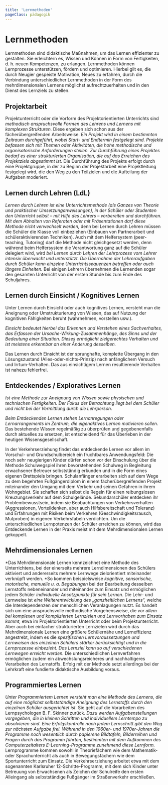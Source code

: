 ```yaml
---
title: 'Lernmethoden'
pageClass: pädagogik
---
```


<infoBox>

# Lernmethoden

Lernmethoden sind didaktische Maßnahmen, um das Lernen effizienter zu gestalten. Sie erleichtern es, Wissen und Können in Form von Fertigkeiten, d. h. neuen Kompetenzen, zu erlangen. Lernmethoden können Lernprozesse unterstützen, fördern und optimieren. Hierbei gilt es, die durch Neugier gespeiste Motivation, Neues zu erfahren, durch die Verbindung unterschiedlicher Lernmethoden in der Form des mehrdimensionalen Lernens möglichst aufrechtzuerhalten und in den Dienst des Lernziels zu stellen.

</infoBox>

<newSection title="Projektarbeit">

## Projektarbeit

Projektunterricht oder die Vorform des Projektorientierten Unterrichts sind *methodisch anspruchsvolle Formen des Lehrens und Lernens mit komplexen Strukturen.* Diese ergeben sich schon aus der fächerübergreifenden Arbeitsweise. *Ein Projekt wird in einem bestimmten Zeitraum durchgeführt, wobei Start- und Endtermin festgelegt sind. Projekte befassen sich mit Themen oder Aktivitäten, die hohe methodische und organisatorische Anforderungen stellen. Zur Durchführung eines Projektes bedarf es einer strukturierten Organisation, die auf das Erreichen des Projektziels abgestimmt ist.* Die Durchführung des Projekts erfolgt durch eine Projektgruppe, in der zu Beginn der Projektarbeit eine Projektleitung festgelegt wird, die den Weg zu den Teilzielen und die Aufteilung der Aufgaben moderiert.

</newSection>

<newSection title="Lernen durch Lehren (LdL)">

## Lernen durch Lehren (LdL)

*Lernen durch Lehren ist eine Unterrichtsmethode (als Ganzes von Theorie und praktischer Umsetzunganweisungen), in der Schüler oder Studenten den Unterricht selbst – mit Hilfe des Lehrers – vorbereiten und durchführen. Mit dem Abhalten von Referaten oder mit Präsentationen darf diese Methode nicht verwechselt werden,* denn bei Lernen durch Lehren müssen die Schüler die Klasse voll einbeziehen (Einbauen von Partnerarbeit und schüleraktivierenden Techniken). Auch mit dem Helfersystem (peer-teaching, Tutoring) darf die Methode nicht gleichgesetzt werden, denn während beim Helfersystem die Verantwortung ganz auf die Schüler delegiert wird, wird *bei Lernen durch Lehren der Lehrprozess vom Lehrer intensiv überwacht und unterstützt. Die Übernahme der Lehreraufgaben durch Schüler kann einzelne Unterrichtssequenzen betreffen oder auch längere Einheiten.* Bei einigen Lehrern übernehmen die Lernenden sogar den gesamten Unterricht von der ersten Stunde bis zum Ende des Schuljahres.

</newSection>

<newSection title="Lernen durch Einsicht / Kognitives Lernen">

## Lernen durch Einsicht / Kognitives Lernen

Unter Lernen durch Einsicht oder auch kognitives Lernen, versteht man die Aneignung oder Umstrukturierung von Wissen, das auf Nutzung der kognitiven Fähigkeiten beruht (wahrnehmen, vorstellen usw.).

*Einsicht bedeutet hierbei das Erkennen und Verstehen eines Sachverhaltes, das Erfassen der Ursache-Wirkung-Zusammenhänge, des Sinns und der Bedeutung einer Situation. Dieses ermöglicht zielgerechtes Verhalten und ist meistens erkennbar an einer Änderung desselben.*

Das Lernen durch Einsicht ist der sprunghafte, komplette Übergang in den Lösungszustand (Alles-oder-nichts-Prinzip) nach anfänglichem Versuch und Irrtum-Verhalten. Das aus einsichtigem Lernen resultierende Verhalten ist nahezu fehlerfrei.

</newSection>

<newSection title="Entdeckendes / Exploratives Lernen">

## Entdeckendes / Exploratives Lernen

*Ist eine Methode zur Aneignung von Wissen sowie physischen und technischen Fertigkeiten. Der Fokus der Betrachtung liegt bei dem Schüler und nicht bei der Vermittlung durch die Lehrperson.*

*Beim Entdeckenden Lernen stehen Lernanregungen oder Lernarrangements im Zentrum, die eigenaktives Lernen motivieren sollen.* Das bestehende Wissen regelmäßig zu überprüfen und gegebenenfalls durch aktuelles zu ersetzen, ist entscheidend für das Überleben in der heutigen Wissensgesellschaft.

In der Verkehrserziehung findet das entdeckende Lernen vor allem im Vorschul- und Grundschulbereich ein fruchtbares Anwendungsfeld: Die noch sehr neugierigen Kinder dürfen schon vor der Einschulung über die Methode Schulwegspiel ihren bevorstehenden Schulweg in Begleitung erwachsener Betreuer selbstständig erkunden und in die Form eines eigenen Brettspiels bringen. Schulanfänger erarbeiten sich auf dem Wege zu dem begehrten Fußgängerdiplom in einem fächerübergreifenden Projekt miteinander den Umgang mit dem Verkehr und seinen Gefahren in ihrem Wohngebiet. Sie schaffen sich selbst die Regeln für einen reibungslosen Kreuzungsverkehr auf dem Schulgelände. Sekundarschüler entdecken ihr Problembewusstsein, indem sie Beobachtungen von Verkehrsverhalten (Aggressionen, Vorteildenken, aber auch Hilfsbereitschaft und Toleranz) und Erfahrungen mit Risiken beim Verkehren (Geschwindigkeitsrausch, Mutproben) in eigenen Verkehrsfabeln verdichten. Um die unterschiedlichen Lernpotenzen der Schüler erreichen zu können, wird das Entdeckende Lernen in der Praxis meist mit dem Mehrdimensionalen Lernen gekoppelt.

</newSection>

<newSection title="Mehrdimensionales Lernen">

## Mehrdimensionales Lernen

*Das Mehrdimensionale Lernen kennzeichnet eine Methode des Unterrichtens, bei der einerseits mehrere Lerndimensionen des Schülers aktiviert und andererseits mehrere Lernwege zielorientiert miteinander verknüpft werden. *So kommen beispielsweise *kognitive, sensorische, motorische, manuelle u. a. Begabungen* bei der Bearbeitung desselben Lernstoffs nebeneinander und miteinander zum Einsatz und ermöglichen jedem Schüler *individuelle Ansatzpunkte für sein Lernen*. Die Lehr- und Lernweise ist *eine Weiterentwicklung des „ganzheitlichen Lernens“,* welche die Interdependenzen der menschlichen Veranlagungen nutzt. Es handelt sich um eine anspruchsvolle methodische Vorgehensweise, die *vor allem bei komplexen und komplizierten Lernzielen und Lernvorhaben zum Einsatz kommt,* etwa im Projektorientierten Unterricht oder beim Projektunterricht. Aber auch bei einfacher strukturierten Lernzielen wird durch das Mehrdimensionale Lernen eine größere Schülernähe und Lerneffizienz angestrebt, indem es die *spezifischen Lernvoraussetzungen und Lernweisen des einzelnen Schülers stärker berücksichtigt und in die Lernprozesse einbezieht. Das Lernziel kann so auf verschiedenen Lernwegen erreicht werden.* Die unterschiedlichen Lernverfahren ermöglichen zudem ein abwechslungsreicheres und nachhaltigeres Verarbeiten des Lernstoffs. Erfolg mit der Methode setzt allerdings bei der Lehrkraft eine fundierte didaktische Ausbildung voraus.

</newSection>

<newSection title="Programmiertes Lernen">

## Programmiertes Lernen

*Unter Programmiertem Lernen versteht man eine Methode des Lernens, die auf eine möglichst selbstständige Aneignung des Lernstoffs durch den einzelnen Schüler ausgerichtet ist.* Sie geht auf die Vorarbeiten des Lernpsychologen B. F. Skinner zurück. *Dazu werden Aufgabenstellungen vorgegeben, die in kleinen Schritten und individuellem Lerntempo zu absolvieren sind. Eine Erfolgskontrolle nach jedem Lernschritt gibt den Weg zur nächsten Aufgabe frei. Während in den 1960er- und 1970er-Jahren die Programme noch wesentlich durch papierene Bildtafeln, Bilderreihen und Fragen durch das Programm führten, bestimmten mit dem Aufkommen des Computerzeitalters E-Learning-Programme zunehmend diese Lernform.* Lernprogramme kommen sowohl in Theoriefächern wie dem Mathematik- oder Sprachunterricht als auch in Bewegungsfächern wie dem Sportunterricht zum Einsatz. Die Verkehrserziehung arbeitet etwa mit dem sogenannten Karlsruher 12-Schritte-Programm, mit dem sich Kinder unter Betreuung von Erwachsenen als Zeichen der Schulreife den ersten Alleingang als selbstständige Fußgänger im Straßenverkehr erschließen.

</newSection>